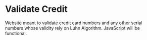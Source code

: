 # Validate Credit

Website meant to validate credit card numbers and any other serial numbers whose validity rely on Luhn Algorithm. JavaScript will be functional.
